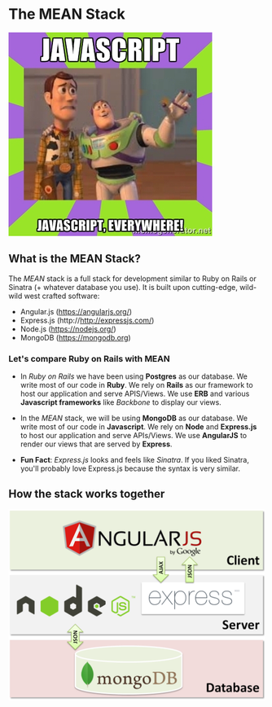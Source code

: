 # The MEAN Stack

![JS Everywhere](js_everywhere.jpg)

## What is the MEAN Stack?

The *MEAN* stack is a full stack for development similar to Ruby on Rails or Sinatra (+ whatever database you use). It is built upon cutting-edge, wild-wild west crafted software:
- Angular.js (https://angularjs.org/)
- Express.js (http://http://expressjs.com/)
- Node.js (https://nodejs.org/)
- MongoDB (https://mongodb.org)

### **Let's compare Ruby on Rails with MEAN**

- In *Ruby on Rails* we have been using **Postgres** as our database. We write most of our code in **Ruby**. We rely on **Rails** as our framework to host our application and serve APIS/Views. We use **ERB** and various **Javascript frameworks** like *Backbone* to display our views.

- In the *MEAN* stack, we will be using **MongoDB** as our database. We write most of our code in **Javascript**. We rely on **Node** and **Express.js** to host our application and serve APIs/Views. We use **AngularJS** to render our views that are served by **Express**.

- **Fun Fact**: *Express.js* looks and feels like *Sinatra*. If you liked Sinatra, you'll probably love Express.js because the syntax is very similar.

## How the stack works together

![MEAN Stack](mean-stack.png)
